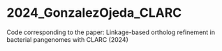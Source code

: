 # 2024_GonzalezOjeda_CLARC
Code corresponding to the paper: Linkage-based ortholog refinement in bacterial pangenomes with CLARC (2024)
